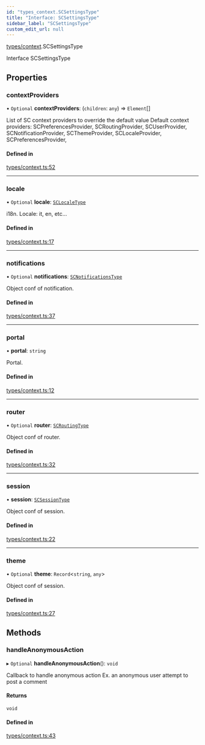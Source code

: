 ```yaml
---
id: "types_context.SCSettingsType"
title: "Interface: SCSettingsType"
sidebar_label: "SCSettingsType"
custom_edit_url: null
---
```


[types/context](../modules/types_context).SCSettingsType

Interface SCSettingsType

## Properties

### contextProviders

• `Optional` **contextProviders**: (`children`: `any`) => `Element`[]

List of SC context providers to override the default value
Default context providers:
SCPreferencesProvider, SCRoutingProvider, SCUserProvider,
SCNotificationProvider, SCThemeProvider, SCLocaleProvider,
SCPreferencesProvider,

#### Defined in

[types/context.ts:52](https://github.com/selfcommunity/community-ui/blob/7897031/packages/sc-core/src/types/context.ts#L52)

___

### locale

• `Optional` **locale**: [`SCLocaleType`](types_context.SCLocaleType)

i18n. Locale: it, en, etc...

#### Defined in

[types/context.ts:17](https://github.com/selfcommunity/community-ui/blob/7897031/packages/sc-core/src/types/context.ts#L17)

___

### notifications

• `Optional` **notifications**: [`SCNotificationsType`](types_context.SCNotificationsType)

Object conf of notification.

#### Defined in

[types/context.ts:37](https://github.com/selfcommunity/community-ui/blob/7897031/packages/sc-core/src/types/context.ts#L37)

___

### portal

• **portal**: `string`

Portal.

#### Defined in

[types/context.ts:12](https://github.com/selfcommunity/community-ui/blob/7897031/packages/sc-core/src/types/context.ts#L12)

___

### router

• `Optional` **router**: [`SCRoutingType`](types_context.SCRoutingType)

Object conf of router.

#### Defined in

[types/context.ts:32](https://github.com/selfcommunity/community-ui/blob/7897031/packages/sc-core/src/types/context.ts#L32)

___

### session

• **session**: [`SCSessionType`](types_context.SCSessionType)

Object conf of session.

#### Defined in

[types/context.ts:22](https://github.com/selfcommunity/community-ui/blob/7897031/packages/sc-core/src/types/context.ts#L22)

___

### theme

• `Optional` **theme**: `Record`<`string`, `any`\>

Object conf of session.

#### Defined in

[types/context.ts:27](https://github.com/selfcommunity/community-ui/blob/7897031/packages/sc-core/src/types/context.ts#L27)

## Methods

### handleAnonymousAction

▸ `Optional` **handleAnonymousAction**(): `void`

Callback to handle anonymous action
Ex. an anonymous user attempt to post a comment

#### Returns

`void`

#### Defined in

[types/context.ts:43](https://github.com/selfcommunity/community-ui/blob/7897031/packages/sc-core/src/types/context.ts#L43)
